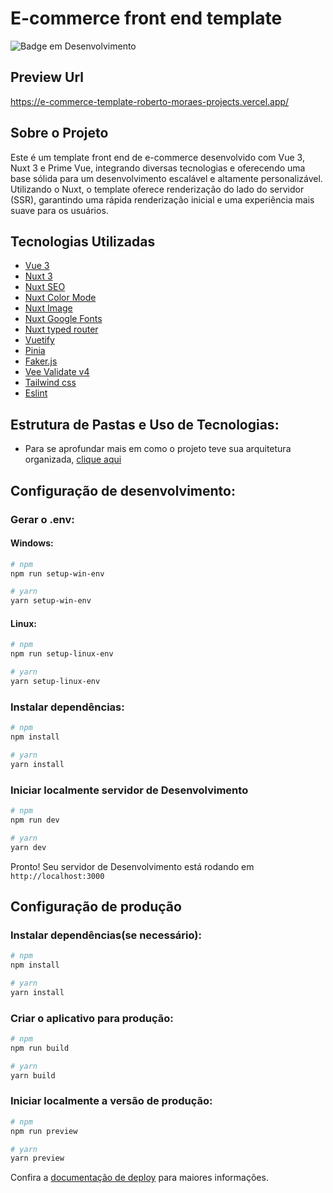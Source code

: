 # E-commerce front end template

![Badge em Desenvolvimento](http://img.shields.io/static/v1?label=STATUS&message=EM%20DESENVOLVIMENTO&color=GREEN&style=for-the-badge)

## Preview Url

https://e-commerce-template-roberto-moraes-projects.vercel.app/

## Sobre o Projeto

Este é um template front end de e-commerce desenvolvido com Vue 3, Nuxt 3 e Prime Vue, integrando diversas tecnologias e oferecendo uma base sólida para um desenvolvimento escalável e altamente personalizável.
Utilizando o Nuxt, o template oferece renderização do lado do servidor (SSR), garantindo uma rápida renderização inicial e uma experiência mais suave para os usuários.

## Tecnologias Utilizadas

- [Vue 3](https://vuejs.org/)
- [Nuxt 3](https://nuxt.com/)
- [Nuxt SEO](https://nuxtseo.com/)
- [Nuxt Color Mode](https://color-mode.nuxtjs.org/)
- [Nuxt Image](https://image.nuxt.com/)
- [Nuxt Google Fonts](https://google-fonts.nuxtjs.org/)
- [Nuxt typed router](https://nuxt-typed-router.vercel.app/)
- [Vuetify](https://vuetifyjs.com/en/#using-nuxt-3)
- [Pinia](https://pinia.vuejs.org/)
- [Faker.js](https://fakerjs.dev/)
- [Vee Validate v4](https://vee-validate.logaretm.com/v4/)
- [Tailwind css](https://tailwindcss.com/)
- [Eslint](https://eslint.org/)

## Estrutura de Pastas e Uso de Tecnologias:

- Para se aprofundar mais em como o projeto teve sua arquitetura organizada, [clique aqui](https://github.com/Rdemora2/E-commerce--template/blob/main/appArchitecture.md)

## Configuração de desenvolvimento:

### Gerar o .env:

#### Windows:

```bash
# npm
npm run setup-win-env

# yarn
yarn setup-win-env
```

#### Linux:

```bash
# npm
npm run setup-linux-env

# yarn
yarn setup-linux-env
```

### Instalar dependências:

```bash
# npm
npm install

# yarn
yarn install
```

### Iniciar localmente servidor de Desenvolvimento

```bash
# npm
npm run dev

# yarn
yarn dev
```

Pronto! Seu servidor de Desenvolvimento está rodando em `http://localhost:3000`

## Configuração de produção

### Instalar dependências(se necessário):

```bash
# npm
npm install

# yarn
yarn install
```

### Criar o aplicativo para produção:

```bash
# npm
npm run build

# yarn
yarn build
```

### Iniciar localmente a versão de produção:

```bash
# npm
npm run preview

# yarn
yarn preview
```

Confira a [documentação de deploy](https://nuxt.com/docs/getting-started/deployment) para maiores informações.

